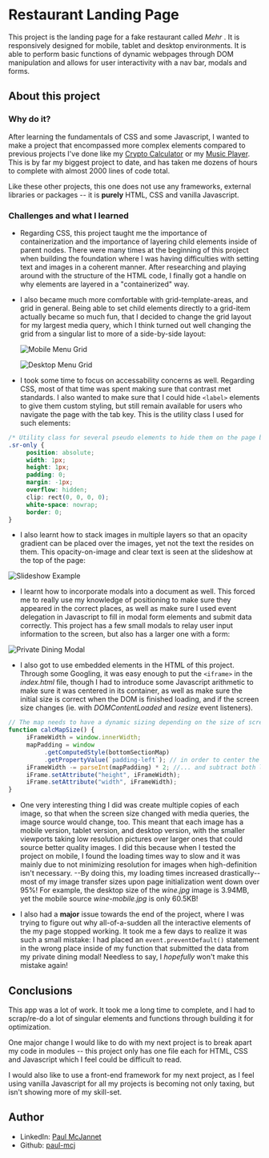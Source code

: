 # Restaurant Landing Page

This project is the landing page for a fake restaurant called _Mehr_ . It is responsively designed for mobile, tablet and desktop environments. It is able to perform basic functions of dynamic webpages through DOM manipulation and allows for user interactivity with a nav bar, modals and forms.

## About this project

### Why do it?

After learning the fundamentals of CSS and some Javascript, I wanted to make a project that encompassed more complex elements compared to previous projects I've done like my [Crypto Calculator](https://paul-mcj.github.io/Crypto-Calculator/) or my [Music Player](https://paul-mcj.github.io/Music-Player/). This is by far my biggest project to date, and has taken me dozens of hours to complete with almost 2000 lines of code total.

Like these other projects, this one does not use any frameworks, external libraries or packages -- it is **purely** HTML, CSS and vanilla Javascript.

### Challenges and what I learned

-    Regarding CSS, this project taught me the importance of containerization and the importance of layering child elements inside of parent nodes. There were many times at the beginning of this project when building the foundation where I was having difficulties with setting text and images in a coherent manner. After researching and playing around with the structure of the HTML code, I finally got a handle on why elements are layered in a "containerized" way.

-    I also became much more comfortable with grid-template-areas, and grid in general. Being able to set child elements directly to a grid-item actually became so much fun, that I decided to change the grid layout for my largest media query, which I think turned out well changing the grid from a singular list to more of a side-by-side layout:

     ![Mobile Menu Grid](./grid-mobile.png)

     ![Desktop Menu Grid](./grid-desktop.PNG)

-    I took some time to focus on accessability concerns as well. Regarding CSS, most of that time was spent making sure that contrast met standards. I also wanted to make sure that I could hide `<label>` elements to give them custom styling, but still remain available for users who navigate the page with the tab key. This is the utility class I used for such elements:

```css
/* Utility class for several pseudo elements to hide them on the page but make sure content is there for accessability reasons. */
.sr-only {
     position: absolute;
     width: 1px;
     height: 1px;
     padding: 0;
     margin: -1px;
     overflow: hidden;
     clip: rect(0, 0, 0, 0);
     white-space: nowrap;
     border: 0;
}
```

-    I also learnt how to stack images in multiple layers so that an opacity gradient can be placed over the images, yet not the text the resides on them. This opacity-on-image and clear text is seen at the slideshow at the top of the page:

![Slideshow Example](./opacity-example.png)

-    I learnt how to incorporate modals into a document as well. This forced me to really use my knowledge of positioning to make sure they appeared in the correct places, as well as make sure I used event delegation in Javascript to fill in modal form elements and submit data correctly. This project has a few small modals to relay user input information to the screen, but also has a larger one with a form:

![Private Dining Modal](modal-example.png)

-    I also got to use embedded elements in the HTML of this project. Through some Googling, it was easy enough to put the `<iframe>` in the _index.html_ file, though I had to introduce some Javascript arithmetic to make sure it was centered in its container, as well as make sure the initial size is correct when the DOM is finished loading, and if the screen size changes (ie. with _DOMContentLoaded_ and _resize_ event listeners).

```js
// The map needs to have a dynamic sizing depending on the size of screen the user has.
function calcMapSize() {
     iFrameWidth = window.innerWidth;
     mapPadding = window
          .getComputedStyle(bottomSectionMap)
          .getPropertyValue(`padding-left`); // in order to center the iframe, get the padding from its parent container...
     iFrameWidth -= parseInt(mapPadding) * 2; //... and subtract both left and right from it
     iFrame.setAttribute("height", iFrameWidth);
     iFrame.setAttribute("width", iFrameWidth);
}
```

-    One very interesting thing I did was create multiple copies of each image, so that when the screen size changed with media queries, the image source would change, too. This meant that each image has a mobile version, tablet version, and desktop version, with the smaller viewports taking low resolution pictures over larger ones that could source better quality images. I did this because when I tested the project on mobile, I found the loading times way to slow and it was mainly due to not minimizing resolution for images when high-definition isn't necessary.
     --By doing this, my loading times increased drastically--most of my image transfer sizes upon page initialization went down over 95%! For example, the desktop size of the _wine.jpg_ image is 3.94MB, yet the mobile source _wine-mobile.jpg_ is only 60.5KB!

-    I also had a **major** issue towards the end of the project, where I was trying to figure out why all-of-a-sudden all the interactive elements of the my page stopped working. It took me a few days to realize it was such a small mistake: I had placed an `event.preventDefault()` statement in the wrong place inside of my function that submitted the data from my private dining modal! Needless to say, I _hopefully_ won't make this mistake again!

## Conclusions

This app was a lot of work. It took me a long time to complete, and I had to scrap/re-do a lot of singular elements and functions through building it for optimization.

One major change I would like to do with my next project is to break apart my code in modules -- this project only has one file each for HTML, CSS and Javascript which I feel could be difficult to read.

I would also like to use a front-end framework for my next project, as I feel using vanilla Javascript for all my projects is becoming not only taxing, but isn't showing more of my skill-set.

## Author

-    LinkedIn: [Paul McJannet](https://www.linkedin.com/in/paul-mcjannet)
-    Github: [paul-mcj](https://github.com/paul-mcj)
